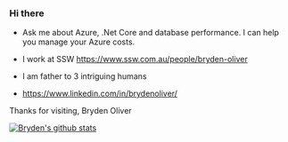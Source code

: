 ### Hi there
- Ask me about Azure, .Net Core and database performance. I can help you manage your Azure costs.

- I work at SSW https://www.ssw.com.au/people/bryden-oliver

- I am father to 3 intriguing humans

- https://www.linkedin.com/in/brydenoliver/

Thanks for visiting,
Bryden Oliver

[![Bryden's github stats](https://github-readme-stats.vercel.app/api?username=brydeno)](https://github.com/brydeno/github-readme-stats)
